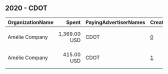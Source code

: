 ## 2020 - CDOT 
|OrganizationName|Spent|PayingAdvertiserNames|CreativeUrls|Impressions|Genders|AgeBrackets|CountryCodes|BillingAddresses|CandidateBallotInformation|
|:---|---:|:---|:---|---:|:---|:---|:---|:---|:---|
|Amélie Company|1,369.00 USD|CDOT|[0](https://www.snap.com/political-ads/asset/e70d0b55938ef931587d6480f02a3fbb740df625815a86ea08e456608f9a15d2?mediaType=mp4)|518,840||15-18|united states|"2829 W Howard Pl Fl 5,Denver,80204,US"||
|Amélie Company|415.00 USD|CDOT|[1](https://www.snap.com/political-ads/asset/abce03219eaa8ad274968254bb57874b7d7457f1a5fe2cc9fdf2330b83898397?mediaType=mp4)|180,823||15-18|united states|"2829 W Howard Pl Fl 5,Denver,80204,US"||
